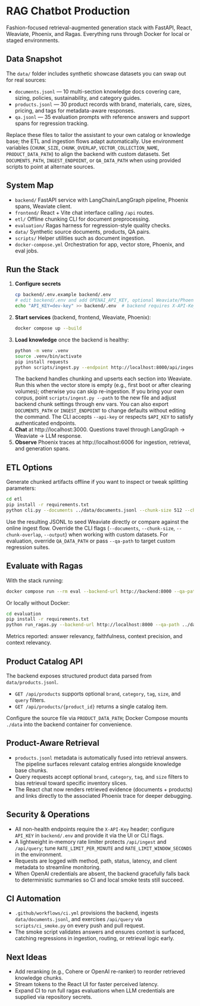 # RAG Chatbot Production

Fashion-focused retrieval-augmented generation stack with FastAPI, React, Weaviate, Phoenix, and Ragas. Everything runs through Docker for local or staged environments.

## Data Snapshot

The `data/` folder includes synthetic showcase datasets you can swap out for real sources:
- `documents.jsonl` — 10 multi-section knowledge docs covering care, sizing, policies, sustainability, and category guides.
- `products.jsonl` — 30 product records with brand, materials, care, sizes, pricing, and tags for metadata-aware responses.
- `qa.jsonl` — 35 evaluation prompts with reference answers and support spans for regression tracking.

Replace these files to tailor the assistant to your own catalog or knowledge base; the ETL and ingestion flows adapt automatically.
Use environment variables (`CHUNK_SIZE`, `CHUNK_OVERLAP`, `VECTOR_COLLECTION_NAME`, `PRODUCT_DATA_PATH`) to align the backend with custom datasets.
Set `DOCUMENTS_PATH`, `INGEST_ENDPOINT`, or `QA_DATA_PATH` when using provided scripts to point at alternate sources.

## System Map

- `backend/` FastAPI service with LangChain/LangGraph pipeline, Phoenix spans, Weaviate client.
- `frontend/` React + Vite chat interface calling `/api` routes.
- `etl/` Offline chunking CLI for document preprocessing.
- `evaluation/` Ragas harness for regression-style quality checks.
- `data/` Synthetic source documents, products, QA pairs.
- `scripts/` Helper utilities such as document ingestion.
- `docker-compose.yml` Orchestration for app, vector store, Phoenix, and eval jobs.

## Run the Stack

1. **Configure secrets**
   ```bash
   cp backend/.env.example backend/.env
   # edit backend/.env and add OPENAI_API_KEY, optional Weaviate/Phoenix overrides
   echo "API_KEY=dev-key" >> backend/.env  # backend requires X-API-Key authentication
   ```
2. **Start services** (backend, frontend, Weaviate, Phoenix):
   ```bash
   docker compose up --build
   ```
3. **Load knowledge** once the backend is healthy:
   ```bash
   python -m venv .venv
   source .venv/bin/activate
   pip install requests
   python scripts/ingest.py --endpoint http://localhost:8000/api/ingest --path data/documents.jsonl
   ```
    The backend handles chunking and upserts each section into Weaviate.
    Run this when the vector store is empty (e.g., first boot or after clearing volumes); otherwise you can skip re-ingestion.
    If you bring your own corpus, point `scripts/ingest.py --path` to the new file and adjust backend chunk settings through env vars.
    You can also export `DOCUMENTS_PATH` or `INGEST_ENDPOINT` to change defaults without editing the command.
    The CLI accepts `--api-key` or respects `$API_KEY` to satisfy authenticated endpoints.
4. **Chat** at http://localhost:3000. Questions travel through LangGraph → Weaviate → LLM response.
5. **Observe** Phoenix traces at http://localhost:6006 for ingestion, retrieval, and generation spans.

## ETL Options

Generate chunked artifacts offline if you want to inspect or tweak splitting parameters:
```bash
cd etl
pip install -r requirements.txt
python cli.py --documents ../data/documents.jsonl --chunk-size 512 --chunk-overlap 50 --output artifacts/chunked_documents.jsonl
```
Use the resulting JSONL to seed Weaviate directly or compare against the online ingest flow.
Override the CLI flags (`--documents`, `--chunk-size`, `--chunk-overlap`, `--output`) when working with custom datasets.
For evaluation, override `QA_DATA_PATH` or pass `--qa-path` to target custom regression suites.

## Evaluate with Ragas

With the stack running:
```bash
docker compose run --rm eval --backend-url http://backend:8000 --qa-path /app/qa.jsonl
```
Or locally without Docker:
```bash
cd evaluation
pip install -r requirements.txt
python run_ragas.py --backend-url http://localhost:8000 --qa-path ../data/qa.jsonl
```
Metrics reported: answer relevancy, faithfulness, context precision, and context relevancy.

## Product Catalog API

The backend exposes structured product data parsed from `data/products.jsonl`.

- `GET /api/products` supports optional `brand`, `category`, `tag`, `size`, and `query` filters.
- `GET /api/products/{product_id}` returns a single catalog item.

Configure the source file via `PRODUCT_DATA_PATH`; Docker Compose mounts `./data` into the backend container for convenience.

## Product-Aware Retrieval

- `products.jsonl` metadata is automatically fused into retrieval answers. The pipeline surfaces relevant catalog entries alongside knowledge base chunks.
- Query requests accept optional `brand`, `category`, `tag`, and `size` filters to bias retrieval toward specific inventory slices.
- The React chat now renders retrieved evidence (documents + products) and links directly to the associated Phoenix trace for deeper debugging.

## Security & Operations

- All non-health endpoints require the `X-API-Key` header; configure `API_KEY` in `backend/.env` and provide it via the UI or CLI flags.
- A lightweight in-memory rate limiter protects `/api/ingest` and `/api/query`; tune `RATE_LIMIT_PER_MINUTE` and `RATE_LIMIT_WINDOW_SECONDS` in the environment.
- Requests are logged with method, path, status, latency, and client metadata to streamline monitoring.
- When OpenAI credentials are absent, the backend gracefully falls back to deterministic summaries so CI and local smoke tests still succeed.

## CI Automation

- `.github/workflows/ci.yml` provisions the backend, ingests `data/documents.jsonl`, and exercises `/api/query` via `scripts/ci_smoke.py` on every push and pull request.
- The smoke script validates answers and ensures context is surfaced, catching regressions in ingestion, routing, or retrieval logic early.

## Next Ideas

- Add reranking (e.g., Cohere or OpenAI re-ranker) to reorder retrieved knowledge chunks.
- Stream tokens to the React UI for faster perceived latency.
- Expand CI to run full ragas evaluations when LLM credentials are supplied via repository secrets.
